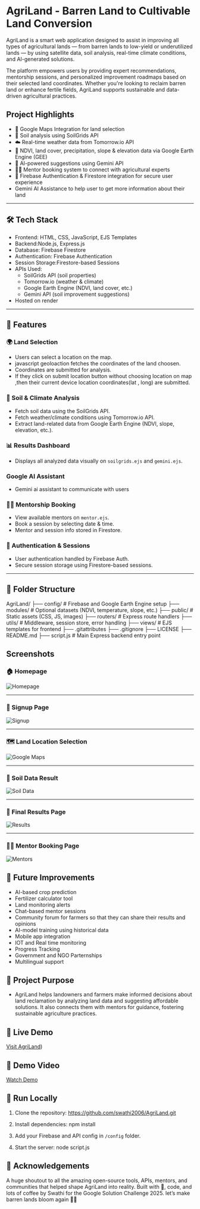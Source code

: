 #  AgriLand - Barren Land to Cultivable Land Conversion 

AgriLand is a smart web application designed to assist in improving all types of agricultural lands — from barren lands to low-yield or underutilized lands — by using satellite data, soil analysis, real-time climate conditions, and AI-generated solutions.

The platform empowers users by providing expert recommendations, mentorship sessions, and personalized improvement roadmaps based on their selected land coordinates. Whether you're looking to reclaim barren land or enhance fertile fields, AgriLand supports sustainable and data-driven agricultural practices.

##  Project Highlights

- 📍 Google Maps Integration for land selection
- 🧪 Soil analysis using SoilGrids API
- ☁️ Real-time weather data from Tomorrow.io API
- 🌾 NDVI, land cover, precipitation, slope & elevation data via Google Earth Engine (GEE)
- 🤖 AI-powered suggestions using Gemini API
- 👨‍🏫 Mentor booking system to connect with agricultural experts
- 🔐 Firebase Authentication & Firestore integration for secure user experience
-    Gemini AI Assistance to help user to get more information about their land

---

## 🛠️ Tech Stack

- Frontend: HTML, CSS, JavaScript, EJS Templates
- Backend:Node.js, Express.js
- Database: Firebase Firestore
- Authentication: Firebase Authentication
- Session Storage:Firestore-based Sessions
- APIs Used:
  - SoilGrids API (soil properties)
  - Tomorrow.io (weather & climate)
  - Google Earth Engine (NDVI, land cover, etc.)
  - Gemini API (soil improvement suggestions)
- Hosted on render

---

## 🧠 Features

### 🌍 Land Selection
- Users can select a location on the map.
- javascript geoloaction fetches the coordinates of the land choosen.
- Coordinates are submitted for analysis.
- If they click on submit location button without choosing location on map ,then their current device location coordinates(lat , long) are submitted.

### 🧪 Soil & Climate Analysis
- Fetch soil data using the SoilGrids API.
- Fetch weather/climate conditions using Tomorrow.io API.
- Extract land-related data from Google Earth Engine (NDVI, slope, elevation, etc.).

### 📊 Results Dashboard
- Displays all analyzed data visually on `soilgrids.ejs` and `gemini.ejs`.

### Google AI Assistant
- Gemini ai assistant to communicate with users

### 🧑‍🏫 Mentorship Booking
- View available mentors on `mentor.ejs`.
- Book a session by selecting date & time.
- Mentor and session info stored in Firestore.

### 🔐 Authentication & Sessions
- User authentication handled by Firebase Auth.
- Secure session storage using Firestore-based sessions.

---

## 📁 Folder Structure
AgriLand/
├── config/          # Firebase and Google Earth Engine setup
├── modules/         # Optional datasets (NDVI, temperature, slope, etc.)
├── public/          # Static assets (CSS, JS, images)
├── routers/         # Express route handlers
├── utils/           # Middleware, session store, error handling
├── views/           # EJS templates for frontend
├── .gitattributes
├── .gitignore
├── LICENSE
├── README.md
├── script.js        # Main Express backend entry point


## Screenshots

### 🏠 Homepage

![Homepage](public/screenshots/homepage.png)

---


### 📝 Signup Page

![Signup](public/screenshots/signup.png)


---

### 🗺️ Land Location Selection

![Google Maps](public/screenshots/googlemaps.png)

---

### 🧪 Soil Data Result

![Soil Data](public/screenshots/soildata.png)

---

### 🧾 Final Results Page

![Results](public/screenshots/results.png)

---

### 🧑‍🏫 Mentor Booking Page

![Mentors](public/screenshots/mentors.png)





## 🎯 Future Improvements
   - AI-based crop prediction
  - Fertilizer calculator tool
  - Land monitoring alerts
  - Chat-based mentor sessions
  - Community forum for farmers so that they can share their results and 
   opinions
  - AI-model training using historical data
  - Mobile app integration
  - IOT and Real time monitoring
  - Progress Tracking
  - Government and NGO Parternships
  - Multilingual support 


## 💬 Project Purpose
  - AgriLand helps landowners and farmers make informed decisions about land reclamation by analyzing land data and 
   suggesting affordable solutions. It also connects them with mentors for guidance, fostering sustainable agriculture 
   practices.

## 🔗 Live Demo
[Visit AgriLand](https://agriland.onrender.com/))

## 🎥 Demo Video
[Watch Demo](https://youtu.be/UdzBB2wg0Mo?si=ifp0Wm7d034lCxxv)

## 🧪 Run Locally

1. Clone the repository:
   https://github.com/swathi2006/AgriLand.git

2. Install dependencies:
   npm install

3. Add your Firebase and API config in `/config` folder.

4. Start the server:
   node script.js
   



## 🙌 Acknowledgements
A huge shoutout to all the amazing open-source tools, APIs, mentors, and communities that helped shape AgriLand into reality.
Built with 💚, code, and lots of coffee by Swathi for the Google Solution Challenge 2025.
let’s make barren lands bloom again 🌱✨




